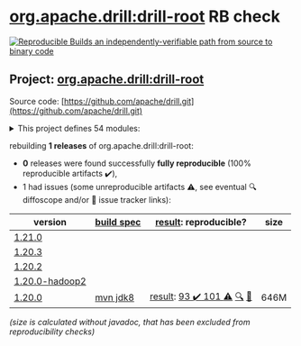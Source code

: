[org.apache.drill:drill-root](https://search.maven.org/artifact/org.apache.drill/drill-root/) RB check
=======

[![Reproducible Builds](https://reproducible-builds.org/images/logos/rb.svg) an independently-verifiable path from source to binary code](https://reproducible-builds.org/)

## Project: [org.apache.drill:drill-root](https://search.maven.org/artifact/org.apache.drill/drill-root/)

Source code: [https://github.com/apache/drill.git](https://github.com/apache/drill.git)

<details><summary>This project defines 54 modules:</summary>

* [org.apache.drill.contrib.data:drill-contrib-data-parent](https://search.maven.org/artifact/org.apache.drill.contrib.data/drill-contrib-data-parent/)
* [org.apache.drill.contrib.data:tpch-sample-data](https://search.maven.org/artifact/org.apache.drill.contrib.data/tpch-sample-data/)
* [org.apache.drill.contrib.storage-hive:drill-contrib-storage-hive-parent](https://search.maven.org/artifact/org.apache.drill.contrib.storage-hive/drill-contrib-storage-hive-parent/)
* [org.apache.drill.contrib.storage-hive:drill-hive-exec-shaded](https://search.maven.org/artifact/org.apache.drill.contrib.storage-hive/drill-hive-exec-shaded/)
* [org.apache.drill.contrib.storage-hive:drill-storage-hive-core](https://search.maven.org/artifact/org.apache.drill.contrib.storage-hive/drill-storage-hive-core/)
* [org.apache.drill.contrib:drill-contrib-parent](https://search.maven.org/artifact/org.apache.drill.contrib/drill-contrib-parent/)
* [org.apache.drill.contrib:drill-druid-storage](https://search.maven.org/artifact/org.apache.drill.contrib/drill-druid-storage/)
* [org.apache.drill.contrib:drill-format-esri](https://search.maven.org/artifact/org.apache.drill.contrib/drill-format-esri/)
* [org.apache.drill.contrib:drill-format-excel](https://search.maven.org/artifact/org.apache.drill.contrib/drill-format-excel/)
* [org.apache.drill.contrib:drill-format-hdf5](https://search.maven.org/artifact/org.apache.drill.contrib/drill-format-hdf5/)
* [org.apache.drill.contrib:drill-format-httpd](https://search.maven.org/artifact/org.apache.drill.contrib/drill-format-httpd/)
* [org.apache.drill.contrib:drill-format-image](https://search.maven.org/artifact/org.apache.drill.contrib/drill-format-image/)
* [org.apache.drill.contrib:drill-format-ltsv](https://search.maven.org/artifact/org.apache.drill.contrib/drill-format-ltsv/)
* [org.apache.drill.contrib:drill-format-mapr](https://search.maven.org/artifact/org.apache.drill.contrib/drill-format-mapr/)
* [org.apache.drill.contrib:drill-format-pcapng](https://search.maven.org/artifact/org.apache.drill.contrib/drill-format-pcapng/)
* [org.apache.drill.contrib:drill-format-pdf](https://search.maven.org/artifact/org.apache.drill.contrib/drill-format-pdf/)
* [org.apache.drill.contrib:drill-format-sas](https://search.maven.org/artifact/org.apache.drill.contrib/drill-format-sas/)
* [org.apache.drill.contrib:drill-format-spss](https://search.maven.org/artifact/org.apache.drill.contrib/drill-format-spss/)
* [org.apache.drill.contrib:drill-format-syslog](https://search.maven.org/artifact/org.apache.drill.contrib/drill-format-syslog/)
* [org.apache.drill.contrib:drill-format-xml](https://search.maven.org/artifact/org.apache.drill.contrib/drill-format-xml/)
* [org.apache.drill.contrib:drill-iceberg-format](https://search.maven.org/artifact/org.apache.drill.contrib/drill-iceberg-format/)
* [org.apache.drill.contrib:drill-jdbc-storage](https://search.maven.org/artifact/org.apache.drill.contrib/drill-jdbc-storage/)
* [org.apache.drill.contrib:drill-kudu-storage](https://search.maven.org/artifact/org.apache.drill.contrib/drill-kudu-storage/)
* [org.apache.drill.contrib:drill-mongo-storage](https://search.maven.org/artifact/org.apache.drill.contrib/drill-mongo-storage/)
* [org.apache.drill.contrib:drill-opentsdb-storage](https://search.maven.org/artifact/org.apache.drill.contrib/drill-opentsdb-storage/)
* [org.apache.drill.contrib:drill-storage-cassandra](https://search.maven.org/artifact/org.apache.drill.contrib/drill-storage-cassandra/)
* [org.apache.drill.contrib:drill-storage-elasticsearch](https://search.maven.org/artifact/org.apache.drill.contrib/drill-storage-elasticsearch/)
* [org.apache.drill.contrib:drill-storage-hbase](https://search.maven.org/artifact/org.apache.drill.contrib/drill-storage-hbase/)
* [org.apache.drill.contrib:drill-storage-http](https://search.maven.org/artifact/org.apache.drill.contrib/drill-storage-http/)
* [org.apache.drill.contrib:drill-storage-kafka](https://search.maven.org/artifact/org.apache.drill.contrib/drill-storage-kafka/)
* [org.apache.drill.contrib:drill-storage-phoenix](https://search.maven.org/artifact/org.apache.drill.contrib/drill-storage-phoenix/)
* [org.apache.drill.contrib:drill-storage-splunk](https://search.maven.org/artifact/org.apache.drill.contrib/drill-storage-splunk/)
* [org.apache.drill.contrib:drill-udfs](https://search.maven.org/artifact/org.apache.drill.contrib/drill-udfs/)
* [org.apache.drill.exec:drill-java-exec](https://search.maven.org/artifact/org.apache.drill.exec/drill-java-exec/)
* [org.apache.drill.exec:drill-jdbc](https://search.maven.org/artifact/org.apache.drill.exec/drill-jdbc/)
* [org.apache.drill.exec:drill-jdbc-all](https://search.maven.org/artifact/org.apache.drill.exec/drill-jdbc-all/)
* [org.apache.drill.exec:drill-rpc](https://search.maven.org/artifact/org.apache.drill.exec/drill-rpc/)
* [org.apache.drill.exec:exec-parent](https://search.maven.org/artifact/org.apache.drill.exec/exec-parent/)
* [org.apache.drill.exec:vector](https://search.maven.org/artifact/org.apache.drill.exec/vector/)
* [org.apache.drill.memory:drill-memory-base](https://search.maven.org/artifact/org.apache.drill.memory/drill-memory-base/)
* [org.apache.drill.memory:memory-parent](https://search.maven.org/artifact/org.apache.drill.memory/memory-parent/)
* [org.apache.drill.metastore:drill-iceberg-metastore](https://search.maven.org/artifact/org.apache.drill.metastore/drill-iceberg-metastore/)
* [org.apache.drill.metastore:drill-metastore-api](https://search.maven.org/artifact/org.apache.drill.metastore/drill-metastore-api/)
* [org.apache.drill.metastore:drill-mongo-metastore](https://search.maven.org/artifact/org.apache.drill.metastore/drill-mongo-metastore/)
* [org.apache.drill.metastore:drill-rdbms-metastore](https://search.maven.org/artifact/org.apache.drill.metastore/drill-rdbms-metastore/)
* [org.apache.drill.metastore:metastore-parent](https://search.maven.org/artifact/org.apache.drill.metastore/metastore-parent/)
* [org.apache.drill.tools:drill-fmpp-maven-plugin](https://search.maven.org/artifact/org.apache.drill.tools/drill-fmpp-maven-plugin/)
* [org.apache.drill.tools:tools-parent](https://search.maven.org/artifact/org.apache.drill.tools/tools-parent/)
* [org.apache.drill:distribution](https://search.maven.org/artifact/org.apache.drill/distribution/)
* [org.apache.drill:drill-common](https://search.maven.org/artifact/org.apache.drill/drill-common/)
* [org.apache.drill:drill-logical](https://search.maven.org/artifact/org.apache.drill/drill-logical/)
* [org.apache.drill:drill-protocol](https://search.maven.org/artifact/org.apache.drill/drill-protocol/)
* [org.apache.drill:drill-root](https://search.maven.org/artifact/org.apache.drill/drill-root/)
* [org.apache.drill:drill-yarn](https://search.maven.org/artifact/org.apache.drill/drill-yarn/)
</details>

rebuilding **1 releases** of org.apache.drill:drill-root:
- **0** releases were found successfully **fully reproducible** (100% reproducible artifacts :heavy_check_mark:),
- 1 had issues (some unreproducible artifacts :warning:, see eventual :mag: diffoscope and/or :memo: issue tracker links):

| version | [build spec](/BUILDSPEC.md) | [result](https://reproducible-builds.org/docs/jvm/): reproducible? | size |
| -- | --------- | ------ | -- |
| [1.21.0](https://search.maven.org/artifact/org.apache.drill/drill-root/1.21.0/pom) | | | |
| [1.20.3](https://search.maven.org/artifact/org.apache.drill/drill-root/1.20.3/pom) | | | |
| [1.20.2](https://search.maven.org/artifact/org.apache.drill/drill-root/1.20.2/pom) | | | |
| [1.20.0-hadoop2](https://search.maven.org/artifact/org.apache.drill/drill-root/1.20.0-hadoop2/pom) | | | |
| [1.20.0](https://search.maven.org/artifact/org.apache.drill/drill-root/1.20.0/pom) | [mvn jdk8](drill-1.20.0.buildspec) | [result](drill-root-1.20.0.buildinfo): [93 :heavy_check_mark:  101 :warning:](drill-root-1.20.0.buildcompare) [:mag:](drill-root-1.20.0.diffoscope) [:memo:](https://github.com/apache/drill/pull/2484) | 646M |

<i>(size is calculated without javadoc, that has been excluded from reproducibility checks)</i>
